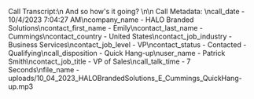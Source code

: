 Call Transcript:\n And so how's it going? \n\n Call Metadata: \ncall_date - 10/4/2023 7:04:27 AM\ncompany_name - HALO Branded Solutions\ncontact_first_name - Emily\ncontact_last_name - Cummings\ncontact_country - United States\ncontact_job_industry - Business Services\ncontact_job_level - VP\ncontact_status - Contacted - Qualifying\ncall_disposition - Quick Hang-up\nuser_name - Patrick Smith\ncontact_job_title - VP of Sales\ncall_talk_time - 7 Seconds\nfile_name - uploads/10_04_2023_HALOBrandedSolutions_E_Cummings_QuickHang-up.mp3

